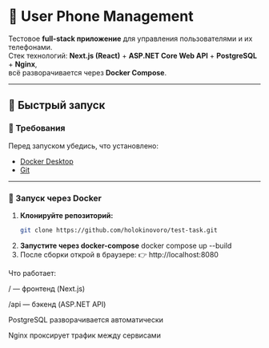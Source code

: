 # 📱 User Phone Management

Тестовое **full-stack приложение** для управления пользователями и их телефонами.  
Стек технологий: **Next.js (React)** + **ASP.NET Core Web API** + **PostgreSQL** + **Nginx**,  
всё разворачивается через **Docker Compose**.

---

## 🚀 Быстрый запуск

### 🔧 Требования
Перед запуском убедись, что установлено:
- [Docker Desktop](https://www.docker.com/)
- [Git](https://git-scm.com/)

---

### 🐳 Запуск через Docker

1. **Клонируйте репозиторий:**
   ```bash
   git clone https://github.com/holokinovoro/test-task.git
   
2. **Запустите через docker-compose**
  docker compose up --build
3. После сборки открой в браузере:
👉 http://localhost:8080

Что работает:

/ — фронтенд (Next.js)

/api — бэкенд (ASP.NET API)

PostgreSQL разворачивается автоматически

Nginx проксирует трафик между сервисами
